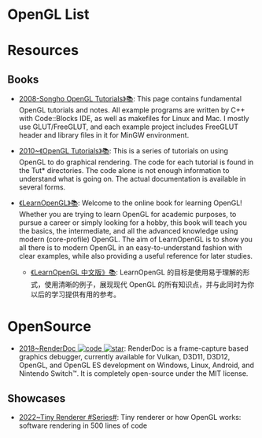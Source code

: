 # OpenGL List

# Resources

## Books

- [2008-Songho OpenGL Tutorials》📚](http://www.songho.ca/opengl/index.html): This page contains fundamental OpenGL tutorials and notes. All example programs are written by C++ with Code::Blocks IDE, as well as makefiles for Linux and Mac. I mostly use GLUT/FreeGLUT, and each example project includes FreeGLUT header and library files in it for MinGW environment.

- [2010~《OpenGL Tutorials》📚](https://github.com/paroj/gltut): This is a series of tutorials on using OpenGL to do graphical rendering. The code for each tutorial is found in the Tut\* directories. The code alone is not enough information to understand what is going on. The actual documentation is available in several forms.

- [《LearnOpenGL》📚](https://github.com/JoeyDeVries/LearnOpenGL): Welcome to the online book for learning OpenGL! Whether you are trying to learn OpenGL for academic purposes, to pursue a career or simply looking for a hobby, this book will teach you the basics, the intermediate, and all the advanced knowledge using modern (core-profile) OpenGL. The aim of LearnOpenGL is to show you all there is to modern OpenGL in an easy-to-understand fashion with clear examples, while also providing a useful reference for later studies.

  - [《LearnOpenGL 中文版》📚](https://learnopengl-cn.github.io/): LearnOpenGL 的目标是使用易于理解的形式，使用清晰的例子，展现现代 OpenGL 的所有知识点，并与此同时为你以后的学习提供有用的参考。

# OpenSource

- [2018~RenderDoc ![code](https://ng-tech.icu/assets/code.svg) ![star](https://img.shields.io/github/stars/baldurk/renderdoc)](https://github.com/baldurk/renderdoc): RenderDoc is a frame-capture based graphics debugger, currently available for Vulkan, D3D11, D3D12, OpenGL, and OpenGL ES development on Windows, Linux, Android, and Nintendo Switch™. It is completely open-source under the MIT license.

## Showcases

- [2022~Tiny Renderer #Series#](https://github.com/ssloy/tinyrenderer/wiki): Tiny renderer or how OpenGL works: software rendering in 500 lines of code
